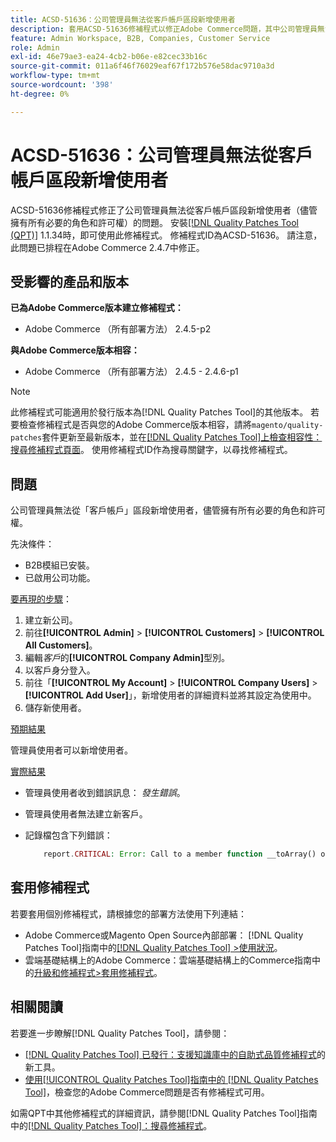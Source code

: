 ```yaml
---
title: ACSD-51636：公司管理員無法從客戶帳戶區段新增使用者
description: 套用ACSD-51636修補程式以修正Adobe Commerce問題，其中公司管理員無法從客戶帳戶區段新增使用者，儘管其擁有所有必要的角色和許可權。
feature: Admin Workspace, B2B, Companies, Customer Service
role: Admin
exl-id: 46e79ae3-ea24-4cb2-b06e-e82cec33b16c
source-git-commit: 011a6f46f76029eaf67f172b576e58dac9710a3d
workflow-type: tm+mt
source-wordcount: '398'
ht-degree: 0%

---
```


# ACSD-51636：公司管理員無法從客戶帳戶區段新增使用者

ACSD-51636修補程式修正了公司管理員無法從客戶帳戶區段新增使用者（儘管擁有所有必要的角色和許可權）的問題。 安裝[[!DNL Quality Patches Tool (QPT)]](https://experienceleague.adobe.com/en/docs/commerce-operations/tools/quality-patches-tool/quality-patches-tool-to-self-serve-quality-patches) 1.1.34時，即可使用此修補程式。 修補程式ID為ACSD-51636。 請注意，此問題已排程在Adobe Commerce 2.4.7中修正。

## 受影響的產品和版本

**已為Adobe Commerce版本建立修補程式：**

* Adobe Commerce （所有部署方法） 2.4.5-p2

**與Adobe Commerce版本相容：**

* Adobe Commerce （所有部署方法） 2.4.5 - 2.4.6-p1

>[!NOTE]
>
>此修補程式可能適用於發行版本為[!DNL Quality Patches Tool]的其他版本。 若要檢查修補程式是否與您的Adobe Commerce版本相容，請將`magento/quality-patches`套件更新至最新版本，並在[[!DNL Quality Patches Tool]上檢查相容性：搜尋修補程式頁面](https://experienceleague.adobe.com/tools/commerce-quality-patches/index.html)。 使用修補程式ID作為搜尋關鍵字，以尋找修補程式。

## 問題

公司管理員無法從「客戶帳戶」區段新增使用者，儘管擁有所有必要的角色和許可權。

先決條件：

* B2B模組已安裝。
* 已啟用公司功能。

<u>要再現的步驟</u>：

1. 建立新公司。
1. 前往&#x200B;**[!UICONTROL Admin]** > **[!UICONTROL Customers]** > **[!UICONTROL All Customers]**。
1. 編輯&#x200B;*客戶*&#x200B;的&#x200B;**[!UICONTROL Company Admin]**&#x200B;型別。
1. 以客戶身分登入。
1. 前往「**[!UICONTROL My Account]** > **[!UICONTROL Company Users]** > **[!UICONTROL Add User]**」，新增使用者的詳細資料並將其設定為使用中。
1. 儲存新使用者。

<u>預期結果</u>

管理員使用者可以新增使用者。

<u>實際結果</u>

* 管理員使用者收到錯誤訊息： *發生錯誤*。
* 管理員使用者無法建立新客戶。
* 記錄檔包含下列錯誤：

  ```PHP
      report.CRITICAL: Error: Call to a member function __toArray() on null in app/code/Magento/LoginAsCustomerLogging/Observer/LogSaveCustomerObserver.php:123
  ```

## 套用修補程式

若要套用個別修補程式，請根據您的部署方法使用下列連結：

* Adobe Commerce或Magento Open Source內部部署： [!DNL Quality Patches Tool]指南中的[[!DNL Quality Patches Tool] >使用狀況](/help/tools/quality-patches-tool/usage.md)。
* 雲端基礎結構上的Adobe Commerce：雲端基礎結構上的Commerce指南中的[升級和修補程式>套用修補程式](https://experienceleague.adobe.com/docs/commerce-cloud-service/user-guide/develop/upgrade/apply-patches.html)。

## 相關閱讀

若要進一步瞭解[!DNL Quality Patches Tool]，請參閱：

* [[!DNL Quality Patches Tool] 已發行：支援知識庫中的自助式品質修補程式](https://experienceleague.adobe.com/en/docs/commerce-operations/tools/quality-patches-tool/quality-patches-tool-to-self-serve-quality-patches)的新工具。
* [使用[!UICONTROL Quality Patches Tool]指南中的 [!DNL Quality Patches Tool]](/help/tools/quality-patches-tool/patches-available-in-qpt/check-patch-for-magento-issue-with-magento-quality-patches.md)，檢查您的Adobe Commerce問題是否有修補程式可用。


如需QPT中其他修補程式的詳細資訊，請參閱[!DNL Quality Patches Tool]指南中的[[!DNL Quality Patches Tool]：搜尋修補程式](<https://experienceleague.adobe.com/tools/commerce-quality-patches/index.html>)。
